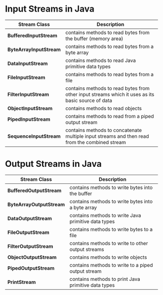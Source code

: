 # Input Streams in Java

| **Stream Class** | **Description** |
| --- | --- |
| **BufferedInputStream** | contains methods to read bytes from the buffer (memory area) |
| **ByteArrayInputStream** | contains methods to read bytes from a byte array |
| **DataInputStream** | contains methods to read Java primitive data types |
| **FileInputStream** | contains methods to read bytes from a file |
| **FilterInputStream** | contains methods to read bytes from other input streams which it uses as its basic source of data |
| **ObjectInputStream** | contains methods to read objects |
| **PipedInputStream** | contains methods to read from a piped output stream |
| **SequenceInputStream** | contains methods to concatenate multiple input streams and then read from the combined stream |

# Output Streams in Java

| **Stream Class** | **Description** |
| --- | --- |
| **BufferedOutputStream** | contains methods to write bytes into the buffer |
| **ByteArrayOutputStream** | contains methods to write bytes into a byte array |
| **DataOutputStream** | contains methods to write Java primitive data types |
| **FileOutputStream** | contains methods to write bytes to a file |
| **FilterOutputStream** | contains methods to write to other output streams |
| **ObjectOutputStream** | contains methods to write objects |
| **PipedOutputStream** | contains methods to write to a piped output stream |
| **PrintStream** | contains methods to print Java primitive data types |
